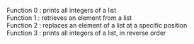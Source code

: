 Function 0 : prints all integers of a list  
Function 1 : retrieves an element from a list  
Function 2 : replaces an element of a list at a specific position  
Function 3 : prints all integers of a list, in reverse order  
